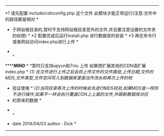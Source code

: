 *************************************************************************************************************************
*1 请先配置 include/cdnconfig.php 这个文件 此模块才能正常运行(注意:文件中的路径都是相对									*
*	于网站根目录的,暂时不支持网站根目录意外的文件,并且要注意设置的文件夹的权限)											*
*2 配置完成后运行install.php 进行数据库的安装																			*
*3 再在命令行或者网站访问index.php进行上传                                                                              *
*                                                                                                                       *
*************************************MIND*********************************                                              *
*暂时只支持upyun和7niu 上传 如果想扩展其他的CDN请扩展 index.php                                                         *
*(1) 在文件进行上传之后会将上传文件的文件路径,上传日期,文件的MD5,文件类型,文件空间写入到数据库里面当作流水和再次上传的校*
*   验证使用                                                                                                            *
*(2)当同目录再次上传的时候会先进行MD5校验,如果MD5值一样则不进行操作,如果不一样会执行覆盖CDN上上面的文件,并跟新数据库对应*
*   的原来的数据                                                                                                        *
*                                                                                                                       *
*  date 2014/04/03  author : Dick                                                                                       *
*************************************************************************************************************************
